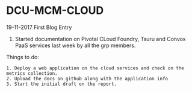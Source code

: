 # DCU-MCM-CLOUD
19-11-2017 First Blog Entry

1. Started documentation on Pivotal CLoud Foundry, Tsuru and Convox PaaS services last week by all the grp members.

Things to do:

    1. Deploy a web application on the cloud services and check on the metrics collection.
    2. Upload the docs on github along with the application info
    3. Start the initial draft on the report.